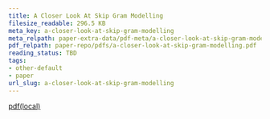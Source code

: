 ```yaml
---
title: A Closer Look At Skip Gram Modelling
filesize_readable: 296.5 KB
meta_key: a-closer-look-at-skip-gram-modelling
meta_relpath: paper-extra-data/pdf-meta/a-closer-look-at-skip-gram-modelling.yaml
pdf_relpath: paper-repo/pdfs/a-closer-look-at-skip-gram-modelling.pdf
reading_status: TBD
tags:
- other-default
- paper
url_slug: a-closer-look-at-skip-gram-modelling
---
```


[pdf(local)](../../paper-repo/pdfs/a-closer-look-at-skip-gram-modelling.pdf)
